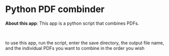<h1>Python PDF combinder</h1>

<p><b>About this app</b>: This app is a python script that combines PDFs.</p>
<br><p>to use this app, run the script, enter the save directory, the output file name, and the individual PDFs you want to combine in the order you wish</p>
